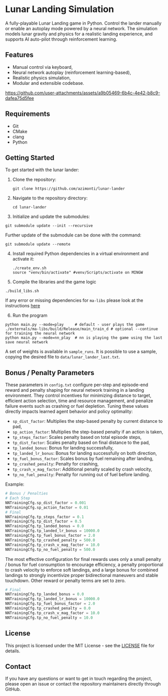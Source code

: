# Lunar Landing Simulation

A fully-playable Lunar Landing game in Python. Control the lander manually or enable an autoplay mode powered by a neural network. The simulation models lunar gravity and physics for a realistic landing experience, and supports AI auto-pilot through reinforcement learning.

## Features

- Manual control via keyboard,
- Neural network autoplay (reinforcement learning-based),
- Realistic physics simulation,
- Modular and extensible codebase.

https://github.com/user-attachments/assets/a9b05469-6b4c-4e42-b8c9-dafea75d5fee

## Requirements

- Git
- CMake
- clang
- Python

## Getting Started

To get started with the lunar lander:

1. Clone the repository:
   ```
   git clone https://github.com/azimonti/lunar-lander
   ```

2. Navigate to the repository directory:
   ```
   cd lunar-lander
   ```

3. Initialize and update the submodules:
  ```
  git submodule update --init --recursive
  ```

  Further update of the submodule can be done with the command:
  ```
  git submodule update --remote
  ```

4. Install required Python dependencies in a virtual environment and activate it:
   ```
   ./create_env.sh
   source "venv/bin/activate" #venv/Scripts/activate on MINGW
   ```

5. Compile the libraries and the game logic
  ```
  ./build_libs.sh
  ```

  If any error or missing dependencies for `ma-libs` please look at the instructions [here](https://github.com/azimonti/ma-libs)


6. Run the program
  ```
  python main.py --mode=play     # default - user plays the game
  ./externals/ma-libs/build/Release/main_train_d # optional --continue for training the neural network
  python main.py --mode=nn_play  # nn is playing the game using the last save neural network
  ```

A set of weights is available in `sample_runs`. It is possible to use a sample, copying the desired file to `data/lunar_lander_last.txt`.

## Bonus / Penalty Parameters

These parameters in `config.txt` configure per-step and episode-end reward and penalty shaping for neural network training in a landing environment. They control incentives for minimizing distance to target, efficient action selection, time and resource management, and penalize failure events such as crashing or fuel depletion. Tuning these values directly impacts learned agent behavior and policy optimality:

- `sp_dist_factor`: Multiplies the step-based penalty by current distance to pad,
- `sp_action_factor`: Multiplies the step-based penalty if an action is taken,
- `tp_steps_factor`: Scales penalty based on total episode steps,
- `tp_dist_factor`: Scales penalty based on final distance to the pad,
- `tp_landed_bonus`: Bonus for landing successfully,
- `tp_landed_lr_bonus`: Bonus for landing successfully on both direction,
- `tp_fuel_bonus_factor`: Scales bonus by fuel remaining after landing,
- `tp_crashed_penalty`: Penalty for crashing,
- `tp_crash_v_mag_factor`: Additional penalty scaled by crash velocity,
- `tp_no_fuel_penalty`: Penalty for running out of fuel before landing.

Example:

```python
# Bonus / Penalties
# Each Step
NNTrainingCfg.sp_dist_factor = 0.001                                     # Step based on distance to pad
NNTrainingCfg.sp_action_factor = 0.01                                    # Step if an action is taken
# Final
NNTrainingCfg.tp_steps_factor = 0.1                                      # Total steps taken
NNTrainingCfg.tp_dist_factor = 0.5                                       # Final distance to pad
NNTrainingCfg.tp_landed_bonus = 0.0                                      # Bonus for successful landing
NNTrainingCfg.tp_landed_lr_bonus = 10000.0                               # Bonus for successful combined landing
NNTrainingCfg.tp_fuel_bonus_factor = 2.0                                 # Bonus factor for remaining fuel on landing
NNTrainingCfg.tp_crashed_penalty = 500.0                                 # Crashing
NNTrainingCfg.tp_crash_v_mag_factor = 10.0                               # Velocity magnitude on crash
NNTrainingCfg.tp_no_fuel_penalty = 500.0                                 # Running out of fuel without landing
```

The most effective configuration for final rewards uses only a small penalty / bonus for fuel consumption to encourage efficiency, a penalty proportional to crash velocity to enforce soft landings, and a large bonus for combined landings to strongly incentivize proper bidirectional maneuvers and stable touchdown. Other reward or penalty terms are set to zero.

```python
# Final
NNTrainingCfg.tp_landed_bonus = 0.0                                      # Bonus for successful landing
NNTrainingCfg.tp_landed_lr_bonus = 10000.0                               # Bonus for successful combined landing
NNTrainingCfg.tp_fuel_bonus_factor = 2.0                                 # Bonus factor for remaining fuel on landing
NNTrainingCfg.tp_crashed_penalty = 0.0                                   # Crashing
NNTrainingCfg.tp_crash_v_mag_factor = 10.0                               # Velocity magnitude on crash
NNTrainingCfg.tp_no_fuel_penalty = 10.0                                  # Running out of fuel without landing
```

## License

This project is licensed under the MIT License - see the [LICENSE](LICENSE) file for details.

## Contact

If you have any questions or want to get in touch regarding the project, please open an issue or contact the repository maintainers directly through GitHub.
